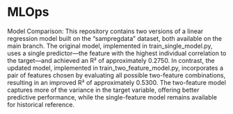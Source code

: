 # MLOps
Model Comparison:
This repository contains two versions of a linear regression model built on the “sampregdata” dataset, both available on the main branch. The original model, implemented in train_single_model.py, uses a single predictor—the feature with the highest individual correlation to the target—and achieved an R² of approximately 0.2750. In contrast, the updated model, implemented in train_two_feature_model.py, incorporates a pair of features chosen by evaluating all possible two-feature combinations, resulting in an improved R² of approximately 0.5300. The two-feature model captures more of the variance in the target variable, offering better predictive performance, while the single-feature model remains available for historical reference.
